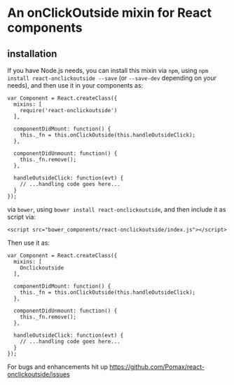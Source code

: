 # An onClickOutside mixin for React components

## installation

If you have Node.js needs, you can install this mixin via `npm`, using `npm install react-onclickoutside --save` (or `--save-dev` depending on your needs), and then use it in your components as:

```
var Component = React.createClass({
  mixins: [
    require('react-onclickoutside')
  ],

  componentDidMount: function() {
    this._fn = this.onClickOutside(this.handleOutsideClick);
  },

  componentDidUnmount: function() {
    this._fn.remove();
  },

  handleOutsideClick: function(evt) {
    // ...handling code goes here...
  }
});
```

via `bower`, using `bower install react-onclickoutside`, and then include it as script via:

```
<script src="bower_components/react-onclickoutside/index.js"></script>
```

Then use it as:

```
var Component = React.createClass({
  mixins: [
    Onclickoutside
  ],

  componentDidMount: function() {
    this._fn = this.onClickOutside(this.handleOutsideClick);
  },

  componentDidUnmount: function() {
    this._fn.remove();
  },

  handleOutsideClick: function(evt) {
    // ...handling code goes here...
  }
});
```

For bugs and enhancements hit up https://github.com/Pomax/react-onclickoutside/issues
